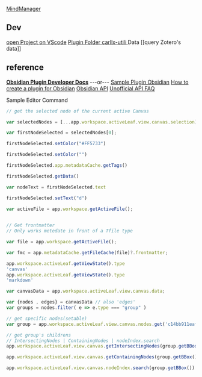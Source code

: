 [MindManager](<file:///Users/yamlam/Documents/obsidian-plugin/Plugin Obsidian.mmap>)
## Dev
[open Project on VScode](vscode://file/Users/yamlam/Documents/obsidian-plugin/)
[Plugin Folder carllx-utili ](<file:///Users/yamlam/Library/Mobile Documents/iCloud~md~obsidian/Documents/.obsidian/plugins/carllx-utili>)
Data [[query Zotero's data]]

## reference
[**Obsidian Plugin Developer Docs**](https://marcus.se.net/obsidian-plugin-docs/)
---or---
[Sample Plugin Obsidian](https://github.com/obsidianmd/obsidian-sample-plugin)
[How to create a plugin for Obsidian](https://www.youtube.com/watch?v=XaES2G3PVpg)
[Obsidian API](https://github.com/obsidianmd/obsidian-api)
[Unofficial API FAQ](https://liamca.in/Obsidian/API+FAQ/index)


Sample Editor Command


```js
// get the selected node of the current active Canvas

var selectedNodes = [...app.workspace.activeLeaf.view.canvas.selection];

var firstNodeSelected = selectedNodes[0];

firstNodeSelected.setColor("#FF5733")

firstNodeSelected.setColor("")

firstNodeSelected.app.metadataCache.getTags()

firstNodeSelected.getData()

var nodeText = firstNodeSelected.text

firstNodeSelected.setText("d")

var activeFile = app.workspace.getActiveFile();

  
// Get frontmatter
// Only works metedate in front of a Tfile type

var file = app.workspace.getActiveFile();

var fmc = app.metadataCache.getFileCache(file)?.frontmatter;
```



```js
app.workspace.activeLeaf.getViewState().type
'canvas'
app.workspace.activeLeaf.getViewState().type
'markdown'
```



```js
var canvasData = app.workspace.activeLeaf.view.canvas.data;

var {nodes , edges} = canvasData // also 'edges'
var groups = nodes.filter( e => e.type === "group" )

```


```js
// get specific nodes(setable) 
var group = app.workspace.activeLeaf.view.canvas.nodes.get('c14bb911eaf424ec') 

// get group's childrens
// IntersectingNodes | ContainingNodes | nodeIndex.search
app.workspace.activeLeaf.view.canvas.getIntersectingNodes(group.getBBox())

app.workspace.activeLeaf.view.canvas.getContainingNodes(group.getBBox())

app.workspace.activeLeaf.view.canvas.nodeIndex.search(group.getBBox())
```